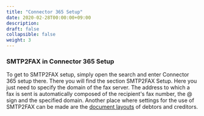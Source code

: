 ```yaml
---
title: "Connector 365 Setup"
date: 2020-02-28T00:00:00+09:00
description: 
draft: false
collapsible: false
weight: 3
---
```

### SMTP2FAX in Connector 365 Setup 

To get to SMTP2FAX setup, simply open the search and enter Connector 365 setup there. There you will find the section SMTP2FAX Setup. 
Here you just need to specify the domain of the fax server. The address to which a fax is sent is automatically composed of the recipient's fax number, the @ sign and the specified domain. 
Another place where settings for the use of SMTP2FAX can be made are the [document layouts](en-us/apps/smtp2fax/first-steps/setup/doclayout/) of debtors and creditors. 